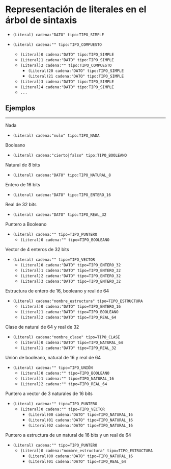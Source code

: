 # Representación de literales en el árbol de sintaxis

- `(Literal) cadena:"DATO" tipo:TIPO_SIMPLE`

- `(Literal) cadena:"" tipo:TIPO_COMPUESTO`
  - `(Literal)0 cadena:"DATO" tipo:TIPO_SIMPLE`
  - `(Literal)1 cadena:"DATO" tipo:TIPO_SIMPLE`
  - `(Literal)2 cadena:"" tipo:TIPO_COMPUESTO`
    - `(Literal)20 cadena:"DATO" tipo:TIPO_SIMPLE`
    - `(Literal)21 cadena:"DATO" tipo:TIPO_SIMPLE`
  - `(Literal)3 cadena:"DATO" tipo:TIPO_SIMPLE`
  - `(Literal)4 cadena:"DATO" tipo:TIPO_SIMPLE`
  - `...`

## Ejemplos

---

Nada

- `(Literal) cadena:"nulo" tipo:TIPO_NADA`

Booleano

- `(Literal) cadena:"cierto|falso" tipo:TIPO_BOOLEANO`

Natural de 8 bits

- `(Literal) cadena:"DATO" tipo:TIPO_NATURAL_8`

Entero de 16 bits

- `(Literal) cadena:"DATO" tipo:TIPO_ENTERO_16`

Real de 32 bits

- `(Literal) cadena:"DATO" tipo:TIPO_REAL_32`

Puntero a Booleano

- `(Literal) cadena:"" tipo=TIPO_PUNTERO`
  - `(Literal)0 cadena:"" tipo=TIPO_BOOLEANO`

Vector de 4 enteros de 32 bits

- `(Literal) cadena:"" tipo=TIPO_VECTOR`
  - `(Literal)0 cadena:"DATO" tipo=TIPO_ENTERO_32`
  - `(Literal)1 cadena:"DATO" tipo=TIPO_ENTERO_32`
  - `(Literal)2 cadena:"DATO" tipo=TIPO_ENTERO_32`
  - `(Literal)3 cadena:"DATO" tipo=TIPO_ENTERO_32`

Estructura de entero de 16, booleano y real de 64

- `(Literal) cadena:"nombre_estructura" tipo=TIPO_ESTRUCTURA`
  - `(Literal)0 cadena:"DATO" tipo=TIPO_ENTERO_16`
  - `(Literal)1 cadena:"DATO" tipo=TIPO_BOOLEANO`
  - `(Literal)2 cadena:"DATO" tipo=TIPO_REAL_64`

Clase de natural de 64 y real de 32

- `(Literal) cadena:"nombre_clase" tipo=TIPO_CLASE`
  - `(Literal)0 cadena:"DATO" tipo=TIPO_NATURAL_64`
  - `(Literal)1 cadena:"DATO" tipo=TIPO_REAL_32`

Unión de booleano, natural de 16 y real de 64

- `(Literal) cadena:"" tipo=TIPO_UNIÓN`
  - `(Literal)0 cadena:"" tipo=TIPO_BOOLEANO`
  - `(Literal)1 cadena:"" tipo=TIPO_NATURAL_16`
  - `(Literal)2 cadena:"" tipo=TIPO_REAL_64`

Puntero a vector de 3 naturales de 16 bits

- `(Literal) cadena:"" tipo=TIPO_PUNTERO`
  - `(Literal)0 cadena:"" tipo=TIPO_VECTOR`
    - `(Literal)00 cadena:"DATO" tipo=TIPO_NATURAL_16`
    - `(Literal)01 cadena:"DATO" tipo=TIPO_NATURAL_16`
    - `(Literal)02 cadena:"DATO" tipo=TIPO_NATURAL_16`

Puntero a estructura de un natural de 16 bits y un real de 64

- `(Literal) cadena:"" tipo=TIPO_PUNTERO`
  - `(Literal)0 cadena:"nombre_estructura" tipo=TIPO_ESTRUCTURA`
    - `(Literal)00 cadena:"DATO" tipo=TIPO_NATURAL_16`
    - `(Literal)01 cadena:"DATO" tipo=TIPO_REAL_64`
